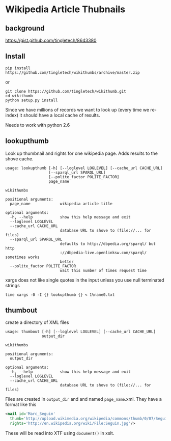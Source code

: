 # Wikipedia Article Thubnails

## background

https://gist.github.com/tingletech/8643380

## Install

```
pip install https://github.com/tingletech/wikithumbs/archive/master.zip
```
or
```
git clone https://github.com/tingletech/wikithumb.git
cd wikithumb
python setup.py install
```

Since we have millions of records we want to look up (every time
we re-index) it should have a local cache of results.

Needs to work with python 2.6 

## lookupthumb

Look up thumbnail and rights for one wikipedia page.  Adds results
to the shove cache.

```
usage: lookupthumb [-h] [--loglevel LOGLEVEL] [--cache_url CACHE_URL]
                   [--sparql_url SPARQL_URL]
                   [--polite_factor POLITE_FACTOR]
                   page_name

wikithumbs

positional arguments:
  page_name             wikipedia article title

optional arguments:
  -h, --help            show this help message and exit
  --loglevel LOGLEVEL
  --cache_url CACHE_URL
                        database URL to shove to (file://... for files)
  --sparql_url SPARQL_URL
                        defaults to http://dbpedia.org/sparql/ but http
                        ://dbpedia-live.openlinksw.com/sparql/ sometimes works
                        better
  --polite_factor POLITE_FACTOR
                        wait this number of times request time
```

xargs does not like single quotes in the input unless you use null terminated strings

```
time xargs -0 -I {} lookupthumb {} < 1%name0.txt
```

## thumbout

create a directory of XML files

```
usage: thumbout [-h] [--loglevel LOGLEVEL] [--cache_url CACHE_URL]
                output_dir

wikithumbs

positional arguments:
  output_dir

optional arguments:
  -h, --help            show this help message and exit
  --loglevel LOGLEVEL
  --cache_url CACHE_URL
                        database URL to shove to (file://... for files)
```

Files are created in `output_dir` and 
and named `page_name`.xml.  They have a format like this

```xml
<nail id='Marc_Seguin'
  thumb='http://upload.wikimedia.org/wikipedia/commons/thumb/0/07/Seguin.jpg/150px-Seguin.jpg'
  rights='http://en.wikipedia.org/wiki/File:Seguin.jpg'/>
```

These will be read into XTF using `document()` in xslt.

